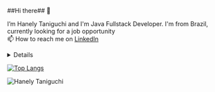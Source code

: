 ##Hi there## 👋

  I’m Hanely Taniguchi and I'm Java Fullstack Developer. I'm from Brazil, currently looking for a job opportunity <br>
  📫 How to reach me on [LinkedIn](https://www.linkedin.com/in/hanely-taniguchi/)
  
   <details><sumary><b> Things to know about me! </b> <i>(click to expand!)</i></sumary>
    
- 👀 I’m interested in full stack
- 🌱 I’m currently learning Java, Javascript, HTML5, CSS3, Bootstrap, Angular
  
</details>

[![Top Langs](https://github-readme-stats.vercel.app/api/top-langs/?username=anuraghazra&layout=compact)](https://github.com/anuraghazra/github-readme-stats)

  
![Hanely Taniguchi](https://github-readme-stats.vercel.app/api?username=hanely&show_icons=true&theme=radical)

 

<!---
Honey-lee429/Honey-lee429 is a ✨ special ✨ repository because its `README.md` (this file) appears on your GitHub profile.
You can click the Preview link to take a look at your changes.
--->
